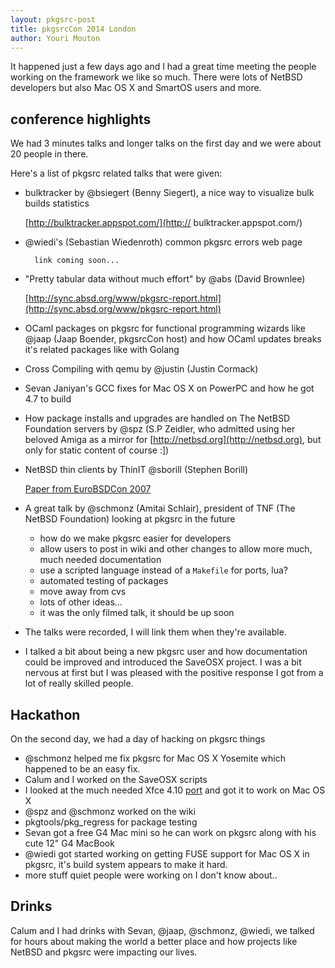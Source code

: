 ```yaml
---
layout: pkgsrc-post
title: pkgsrcCon 2014 London
author: Youri Mouton
---
```


It happened just a few days ago and I had a great time meeting the people working on the framework we like so much. There were lots of NetBSD developers but also Mac OS X and SmartOS users and more.

## conference highlights

We had 3 minutes talks and longer talks on the first day and we were about 20 people in there.

Here's a list of pkgsrc related talks that were given:

- bulktracker by @bsiegert (Benny Siegert), a nice way to visualize bulk builds statistics

	[http://bulktracker.appspot.com/](http://	bulktracker.appspot.com/)


- @wiedi's (Sebastian Wiedenroth) common pkgsrc errors web page 
	
		link coming soon...

- "Pretty tabular data without much effort" by @abs  (David Brownlee)

	[http://sync.absd.org/www/pkgsrc-report.html](http://sync.absd.org/www/pkgsrc-report.html)

- OCaml packages on pkgsrc for functional programming wizards like @jaap (Jaap Boender, pkgsrcCon host) and how OCaml updates breaks it's related packages like with Golang

- Cross Compiling with qemu by @justin (Justin Cormack)

- Sevan Janiyan's GCC fixes for Mac OS X on PowerPC and how he got 4.7 to build

- How package installs and upgrades are handled on The NetBSD Foundation servers by @spz (S.P Zeidler, who admitted using her beloved Amiga as a mirror for [http://netbsd.org](http://netbsd.org), but only for static content of course :])

- NetBSD thin clients by ThinIT @sborill (Stephen Borill)

	[Paper from EuroBSDCon 2007](http://www.bsdcan.org/2009/schedule/attachments/77_BuildingProductsWithNetBSDthin-clients-Stephen-Borrill.pdf)

- A great talk by @schmonz (Amitai Schlair), president of TNF (The NetBSD Foundation) looking at pkgsrc in the future
	- how do we make pkgsrc easier for developers 
 	- allow users to post in wiki and other changes to allow more much, much needed documentation
  	- use a scripted language instead of a `Makefile` for ports, lua?
   - automated testing of packages
   - move away from cvs 
   - lots of other ideas...
   - it was the only filmed talk, it should be up soon 
- The talks were recorded, I will link them when they're available.

- I talked a bit about being a new pkgsrc user and how documentation could be improved and introduced the SaveOSX project. I was a bit nervous at first but I was pleased with the positive response I got from a lot of really skilled people.

## Hackathon

On the second day, we had a day of hacking on pkgsrc things

- @schmonz helped me fix pkgsrc for Mac OS X Yosemite which happened to be an easy fix.
- Calum and I worked on the SaveOSX scripts 
- I looked at the much needed Xfce 4.10 [port](https://github.com/NetBSDfr/xfce4) and got it to work on Mac OS  X
- @spz and @schmonz worked on the wiki
- pkgtools/pkg_regress for package testing
- Sevan got a free G4 Mac mini so he can work on pkgsrc along with his cute 12" G4 MacBook
- @wiedi got started working on getting FUSE support for Mac OS X in pkgsrc, it's build system appears to make it hard.
- more stuff quiet people were working on I don't know about..

## Drinks

Calum and I had drinks with Sevan, @jaap, @schmonz, @wiedi, we talked for hours about making the world a better place and how projects like NetBSD and pkgsrc were impacting our lives.
